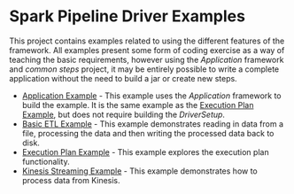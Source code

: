 # Spark Pipeline Driver Examples
This project contains examples related to using the different features of the framework. All examples present some form
of coding exercise as a way of teaching the basic requirements, however using the *Application* framework and 
*common steps* project, it may be entirely possible to write a complete application without the need to build a jar
or create new steps.

* [Application Example](docs/application-example.md) - This example uses the *Application* framework to build the 
example. It is the same example as the [Execution Plan Example](docs/pipeline-execution-plan-example.md), but does not
require building the *DriverSetup*.
* [Basic ETL Example](docs/simple-batch-example.md) - This example demonstrates reading in data from a file, processing 
the data and then writing the processed data back to disk. 
* [Execution Plan Example](docs/pipeline-execution-plan-example.md) - This example explores the execution plan functionality.
* [Kinesis Streaming Example](docs/kinesis-streaming-example.md) - This example demonstrates how to process data from Kinesis.
